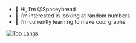 - 👋 Hi, I’m @Spaceybread
- 👀 I’m interested in looking at random numbers 
- 🌱 I’m currently learning to make cool graphs

[![Top Langs](https://github-readme-stats.vercel.app/api/top-langs/?username=spaceybread)](https://github.com/anuraghazra/github-readme-stats)

<!---
Spaceybread/Spaceybread is a ✨ special ✨ repository because its `README.md` (this file) appears on your GitHub profile.
You can click the Preview link to take a look at your changes.
--->
